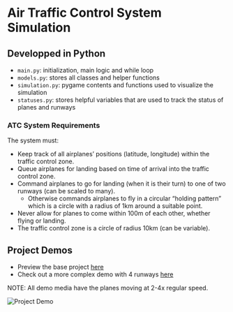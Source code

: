 # Air Traffic Control System Simulation
 ## Developped in Python

- `main.py`: initialization, main logic and while loop
- `models.py`: stores all classes and helper functions
- `simulation.py`: pygame contents and functions used to visualize the simulation
- `statuses.py`: stores helpful variables that are used to track the status of planes and runways

### ATC System Requirements
The system must:
- Keep track of all airplanes’ positions (latitude, longitude) within the traffic control zone.
- Queue airplanes for landing based on time of arrival into the traffic control zone.
- Command airplanes to go for landing (when it is their turn) to one of two runways (can be scaled to many).
  - Otherwise commands airplanes to fly in a circular “holding pattern” which is a circle with a radius of 1km around a suitable point.
- Never allow for planes to come within 100m of each other, whether
flying or landing.
- The traffic control zone is a circle of radius 10km (can be variable).

## Project Demos
- Preview the base project [here](https://youtube.com/shorts/Q8XtgZZPKBc) 
- Check out a more complex demo with 4 runways [here](https://youtube.com/shorts/lfpIuY2W5os)

NOTE: All demo media have the planes moving at 2-4x regular speed.

![Project Demo](demo.GIF)
